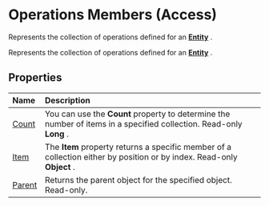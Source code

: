 
# Operations Members (Access)
Represents the collection of operations defined for an  **[Entity](fbce3ef6-bca4-92c6-c191-fd89ad33e888.md)** .

Represents the collection of operations defined for an  **[Entity](fbce3ef6-bca4-92c6-c191-fd89ad33e888.md)** .


## Properties



|**Name**|**Description**|
|:-----|:-----|
|[Count](1ce7a163-281e-6450-7ac0-818a76372b4f.md)|You can use the  **Count** property to determine the number of items in a specified collection. Read-only **Long** .|
|[Item](292f3492-ca44-21e3-245a-aaf0f9167e4d.md)|The  **Item** property returns a specific member of a collection either by position or by index. Read-only **Object** .|
|[Parent](2ab9a0a7-8e7a-f339-6124-957f64186115.md)|Returns the parent object for the specified object. Read-only.|

